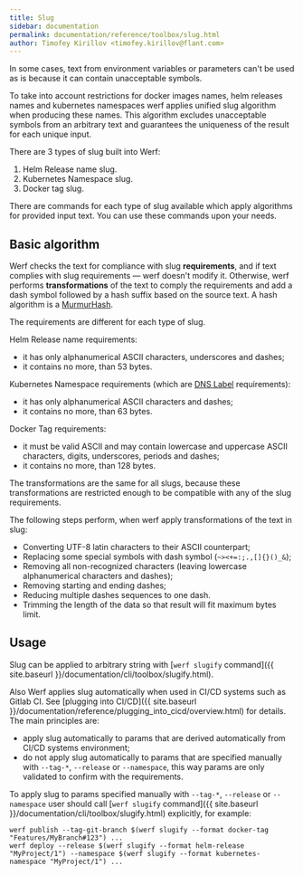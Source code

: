 ```yaml
---
title: Slug
sidebar: documentation
permalink: documentation/reference/toolbox/slug.html
author: Timofey Kirillov <timofey.kirillov@flant.com>
---
```


In some cases, text from environment variables or parameters can't be used as is because it can contain unacceptable symbols.

To take into account restrictions for docker images names, helm releases names and kubernetes namespaces werf applies unified slug algorithm when producing these names. This algorithm excludes unacceptable symbols from an arbitrary text and guarantees the uniqueness of the result for each unique input.

There are 3 types of slug built into Werf:

1. Helm Release name slug.
2. Kubernetes Namespace slug.
3. Docker tag slug.

There are commands for each type of slug available which apply algorithms for provided input text. You can use these commands upon your needs.

## Basic algorithm

Werf checks the text for compliance with slug **requirements**, and if text complies with slug requirements — werf doesn't modify it. Otherwise, werf performs **transformations** of the text to comply the requirements and add a dash symbol followed by a hash suffix based on the source text. A hash algorithm is a [MurmurHash](https://en.wikipedia.org/wiki/MurmurHash).

The requirements are different for each type of slug.

Helm Release name requirements:
* it has only alphanumerical ASCII characters, underscores and dashes;
* it contains no more, than 53 bytes.

Kubernetes Namespace requirements (which are [DNS Label](https://www.ietf.org/rfc/rfc1035.txt) requirements):
* it has only alphanumerical ASCII characters and dashes;
* it contains no more, than 63 bytes.

Docker Tag requirements:
* it must be valid ASCII and may contain lowercase and uppercase ASCII characters, digits, underscores, periods and dashes;
* it contains no more, than 128 bytes.

The transformations are the same for all slugs, because these transformations are restricted enough to be compatible with any of the slug requirements.

The following steps perform, when werf apply transformations of the text in slug:
* Converting UTF-8 latin characters to their ASCII counterpart;
* Replacing some special symbols with dash symbol (`~><+=:;.,[]{}()_&`);
* Removing all non-recognized characters (leaving lowercase alphanumerical characters and dashes);
* Removing starting and ending dashes;
* Reducing multiple dashes sequences to one dash.
* Trimming the length of the data so that result will fit maximum bytes limit.

## Usage

Slug can be applied to arbitrary string with [`werf slugify` command]({{ site.baseurl }}/documentation/cli/toolbox/slugify.html).

Also Werf applies slug automatically when used in CI/CD systems such as Gitlab CI. See [plugging into CI/CD]({{ site.baseurl }}/documentation/reference/plugging_into_cicd/overview.html) for details. The main principles are:
 * apply slug automatically to params that are derived automatically from CI/CD systems environment;
 * do not apply slug automatically to params that are specified manually with `--tag-*`, `--release` or `--namespace`, this way params are only validated to confirm with the requirements.

To apply slug to params specified manually with `--tag-*`, `--release` or `--namespace` user should call [`werf slugify` command]({{ site.baseurl }}/documentation/cli/toolbox/slugify.html) explicitly, for example:

```
werf publish --tag-git-branch $(werf slugify --format docker-tag "Features/MyBranch#123") ...
werf deploy --release $(werf slugify --format helm-release "MyProject/1") --namespace $(werf slugify --format kubernetes-namespace "MyProject/1") ...
```
